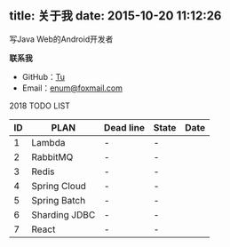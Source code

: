 title: 关于我
date: 2015-10-20 11:12:26
---
写Java Web的Android开发者  

**联系我**  
* 	GitHub：[Tu](http://github.com/2tu)  
*  Email：<enum@foxmail.com> 

2018 TODO LIST

| ID | PLAN | Dead line | State | Date |
| -------- | ----- | ---- | ---- | ---- |
| 1        | Lambda | - | - | | - |
| 2        | RabbitMQ | - | - | | - |
| 3        | Redis | - | - | | - |
| 4        | Spring Cloud | - | - | | - |
| 5        | Spring Batch | - | - | | - |
| 6        | Sharding JDBC| - | - | | - |
| 7        | React | - | - | | - |
